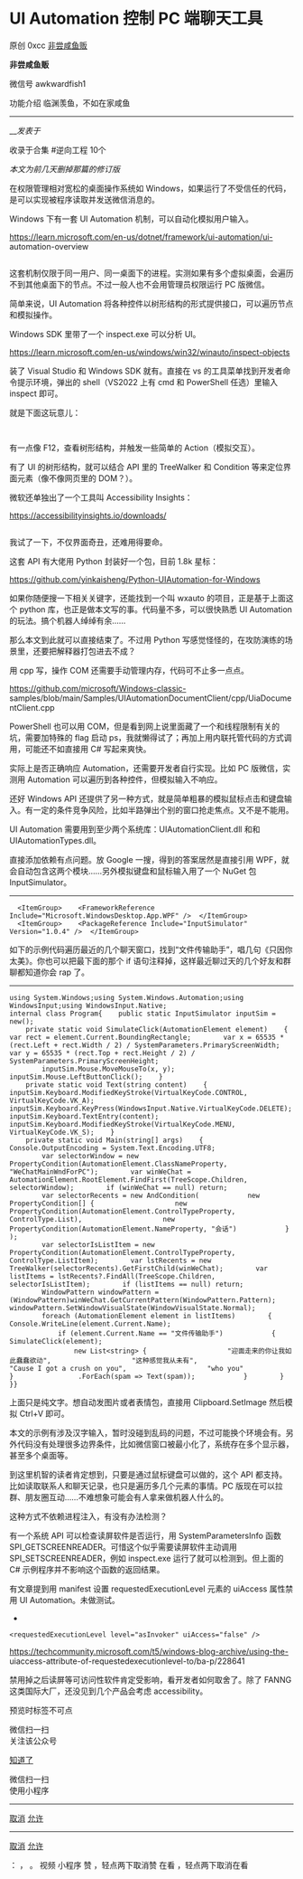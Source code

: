 #  UI Automation 控制 PC 端聊天工具

原创 0xcc [ 非尝咸鱼贩 ](javascript:void\(0\);)

**非尝咸鱼贩** ![]()

微信号 awkwardfish1

功能介绍 临渊羡鱼，不如在家咸鱼

____

___发表于_

收录于合集 #逆向工程 10个

_本文为前几天删掉那篇的修订版_

  

在权限管理相对宽松的桌面操作系统如 Windows，如果运行了不受信任的代码，是可以实现被程序读取并发送微信消息的。

Windows 下有一套 UI Automation 机制，可以自动化模拟用户输入。

  

https://learn.microsoft.com/en-us/dotnet/framework/ui-automation/ui-
automation-overview

  

![]()

  

这套机制仅限于同一用户、同一桌面下的进程。实测如果有多个虚拟桌面，会遍历不到其他桌面下的节点。不过一般人也不会用管理员权限运行 PC 版微信。

  

简单来说，UI Automation 将各种控件以树形结构的形式提供接口，可以遍历节点和模拟操作。

  

Windows SDK 里带了一个 inspect.exe 可以分析 UI。

  

https://learn.microsoft.com/en-us/windows/win32/winauto/inspect-objects

  

装了 Visual Studio 和 Windows SDK 就有。直接在 vs 的工具菜单找到开发者命令提示环境，弹出的 shell（VS2022 上有
cmd 和 PowerShell 任选）里输入 inspect 即可。

  

就是下面这玩意儿：

  

![]()

  

![]()

  

有一点像 F12，查看树形结构，并触发一些简单的 Action（模拟交互）。

  

有了 UI 的树形结构，就可以结合 API 里的 TreeWalker 和 Condition 等来定位界面元素（像不像网页里的 DOM？）。

  

微软还单独出了一个工具叫 Accessibility Insights：  

  

https://accessibilityinsights.io/downloads/

  

![]()

  

我试了一下，不仅界面奇丑，还难用得要命。  

  

这套 API 有大佬用 Python 封装好一个包，目前 1.8k 星标：

https://github.com/yinkaisheng/Python-UIAutomation-for-Windows

  

如果你随便搜一下相关关键字，还能找到一个叫 wxauto 的项目，正是基于上面这个 python 库，也正是做本文写的事。代码量不多，可以很快熟悉 UI
Automation 的玩法。搞个机器人绰绰有余……

  

那么本文到此就可以直接结束了。不过用 Python 写感觉怪怪的，在攻防演练的场景里，还要把解释器打包进去不成？

  

用 cpp 写，操作 COM 还需要手动管理内存，代码可不止多一点点。

  

https://github.com/microsoft/Windows-classic-
samples/blob/main/Samples/UIAutomationDocumentClient/cpp/UiaDocumentClient.cpp

  

PowerShell 也可以用 COM，但是看到网上说里面藏了一个和线程限制有关的坑，需要加特殊的 flag 启动
ps，我就懒得试了；再加上用内联托管代码的方式调用，可能还不如直接用 C# 写起来爽快。

  

实际上是否正确响应 Automation，还需要开发者自行实现。比如 PC 版微信，实测用 Automation 可以遍历到各种控件，但模拟输入不响应。

  

还好 Windows API 还提供了另一种方式，就是简单粗暴的模拟鼠标点击和键盘输入。有一定的条件竞争风险，比如半路弹出个别的窗口抢走焦点。又不是不能用。

  

UI Automation 需要用到至少两个系统库：UIAutomationClient.dll 和和 UIAutomationTypes.dll。

  

直接添加依赖有点问题。放 Google 一搜，得到的答案居然是直接引用 WPF，就会自动包含这两个模块……另外模拟键盘和鼠标输入用了一个 NuGet 包
InputSimulator。

  *   *   *   *   *   *   * 

    
    
      <ItemGroup>    <FrameworkReference Include="Microsoft.WindowsDesktop.App.WPF" />  </ItemGroup>  
      <ItemGroup>    <PackageReference Include="InputSimulator" Version="1.0.4" />  </ItemGroup>

  

如下的示例代码遍历最近的几个聊天窗口，找到“文件传输助手”，唱几句《只因你太美》。你也可以把最下面的那个 if
语句注释掉，这样最近聊过天的几个好友和群聊都知道你会 rap 了。  

  

  *   *   *   *   *   *   *   *   *   *   *   *   *   *   *   *   *   *   *   *   *   *   *   *   *   *   *   *   *   *   *   *   *   *   *   *   *   *   *   *   *   *   *   *   *   *   *   *   *   *   *   *   *   *   *   *   *   *   *   *   *   *   *   *   *   *   *   *   *   * 

    
    
    using System.Windows;using System.Windows.Automation;using WindowsInput;using WindowsInput.Native;  
    internal class Program{    public static InputSimulator inputSim = new();  
        private static void SimulateClick(AutomationElement element)    {        var rect = element.Current.BoundingRectangle;        var x = 65535 * (rect.Left + rect.Width / 2) / SystemParameters.PrimaryScreenWidth;        var y = 65535 * (rect.Top + rect.Height / 2) / SystemParameters.PrimaryScreenHeight;  
            inputSim.Mouse.MoveMouseTo(x, y);        inputSim.Mouse.LeftButtonClick();    }  
        private static void Text(string content)    {        inputSim.Keyboard.ModifiedKeyStroke(VirtualKeyCode.CONTROL, VirtualKeyCode.VK_A);        inputSim.Keyboard.KeyPress(WindowsInput.Native.VirtualKeyCode.DELETE);        inputSim.Keyboard.TextEntry(content);        inputSim.Keyboard.ModifiedKeyStroke(VirtualKeyCode.MENU, VirtualKeyCode.VK_S);    }  
        private static void Main(string[] args)    {        Console.OutputEncoding = System.Text.Encoding.UTF8;  
            var selectorWindow = new PropertyCondition(AutomationElement.ClassNameProperty, "WeChatMainWndForPC");        var winWeChat = AutomationElement.RootElement.FindFirst(TreeScope.Children, selectorWindow);        if (winWeChat == null) return;  
            var selectorRecents = new AndCondition(            new PropertyCondition[] {                    new PropertyCondition(AutomationElement.ControlTypeProperty, ControlType.List),                    new PropertyCondition(AutomationElement.NameProperty, "会话")            }        );  
            var selectorIsListItem = new PropertyCondition(AutomationElement.ControlTypeProperty, ControlType.ListItem);        var lstRecents = new TreeWalker(selectorRecents).GetFirstChild(winWeChat);        var listItems = lstRecents?.FindAll(TreeScope.Children, selectorIsListItem);        if (listItems == null) return;  
            WindowPattern windowPattern = (WindowPattern)winWeChat.GetCurrentPattern(WindowPattern.Pattern);        windowPattern.SetWindowVisualState(WindowVisualState.Normal);  
            foreach (AutomationElement element in listItems)        {            Console.WriteLine(element.Current.Name);  
                if (element.Current.Name == "文件传输助手")            {                SimulateClick(element);  
                    new List<string> {                    "迎面走来的你让我如此蠢蠢欲动",                    "这种感觉我从未有",                    "Cause I got a crush on you",                    "who you"                }                .ForEach(spam => Text(spam));            }        }    }}  
    

  

上面只是纯文字。想自动发图片或者表情包，直接用 Clipboard.SetImage 然后模拟 Ctrl+V 即可。

  

本文的示例有涉及汉字输入，暂时没碰到乱码的问题，不过可能换个环境会有。另外代码没有处理很多边界条件，比如微信窗口被最小化了，系统存在多个显示器，甚至多个桌面等。

  

到这里机智的读者肯定想到，只要是通过鼠标键盘可以做的，这个 API 都支持。比如读取联系人和聊天记录，也只是遍历多几个元素的事情。PC
版现在可以拉群、朋友圈互动……不难想象可能会有人拿来做机器人什么的。

  

这种方式不依赖进程注入，有没有办法检测？

  

有一个系统 API 可以检查读屏软件是否运行，用 SystemParametersInfo 函数
SPI_GETSCREENREADER。可惜这个似乎需要读屏软件主动调用 SPI_SETSCREENREADER，例如 inspect.exe
运行了就可以检测到。但上面的 C# 示例程序并不影响这个函数的返回结果。

  

有文章提到用 manifest 设置 requestedExecutionLevel 元素的 uiAccess 属性禁用 UI
Automation。未做测试。

  

  * 

    
    
    <requestedExecutionLevel level="asInvoker" uiAccess="false" />

  

https://techcommunity.microsoft.com/t5/windows-blog-archive/using-the-
uiaccess-attribute-of-requestedexecutionlevel-to/ba-p/228641

  

禁用掉之后读屏等可访问性软件肯定受影响，看开发者如何取舍了。除了 FANNG 这类国际大厂，还没见到几个产品会考虑 accessibility。

预览时标签不可点

微信扫一扫  
关注该公众号

[知道了](javascript:;)

微信扫一扫  
使用小程序

****

[取消](javascript:void\(0\);) [允许](javascript:void\(0\);)

****

[取消](javascript:void\(0\);) [允许](javascript:void\(0\);)

： ， 。   视频 小程序 赞 ，轻点两下取消赞 在看 ，轻点两下取消在看

